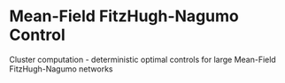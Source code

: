 # Mean-Field FitzHugh-Nagumo Control
Cluster computation - deterministic optimal controls for large Mean-Field FitzHugh-Nagumo networks


